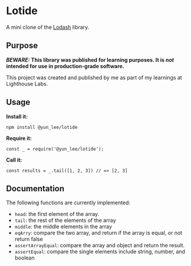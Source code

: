 # Lotide

A mini clone of the [Lodash](https://lodash.com) library.

## Purpose

**_BEWARE:_ This library was published for learning purposes. It is _not_ intended for use in production-grade software.**

This project was created and published by me as part of my learnings at Lighthouse Labs. 

## Usage

**Install it:**

`npm install @yun_lee/lotide`

**Require it:**

`const _ = require('@yun_lee/lotide');`

**Call it:**

`const results = _.tail([1, 2, 3]) // => [2, 3]`

## Documentation

The following functions are currently implemented:

* `head`: the first element of the array.
* `tail`: the rest of the elements of the array 
* `middle`: the middle elements in the array
* `eqArry`: compare the two array, and return if the array is equal, or not return false
* `assertArrayEqual`: compare the array and object and return the result.
* `assertEqual`: compare the single elements include string, number, and boolean